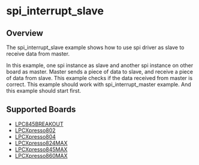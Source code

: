 # spi_interrupt_slave

## Overview
The spi_interrupt_slave example shows how to use spi driver as slave to receive data from master.

In this example, one spi instance as slave and another spi instance on other board as master. 
Master sends a piece of data to slave, and receive a piece of data from slave. This example 
checks if the data received from master is correct. This example should work with 
spi_interrupt_master example. And this example should start first.

## Supported Boards
- [LPC845BREAKOUT](../../../../_boards/lpc845breakout/driver_examples/spi/interrupt/slave/example_board_readme.md)
- [LPCXpresso802](../../../../_boards/lpcxpresso802/driver_examples/spi/interrupt/slave/example_board_readme.md)
- [LPCXpresso804](../../../../_boards/lpcxpresso804/driver_examples/spi/interrupt/slave/example_board_readme.md)
- [LPCXpresso824MAX](../../../../_boards/lpcxpresso824max/driver_examples/spi/interrupt/slave/example_board_readme.md)
- [LPCXpresso845MAX](../../../../_boards/lpcxpresso845max/driver_examples/spi/interrupt/slave/example_board_readme.md)
- [LPCXpresso860MAX](../../../../_boards/lpcxpresso860max/driver_examples/spi/interrupt/slave/example_board_readme.md)
